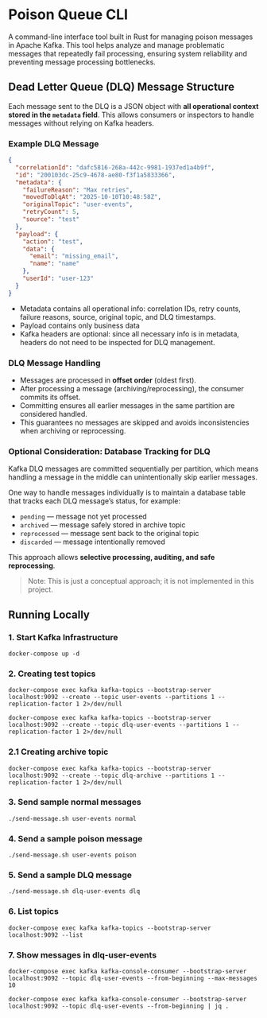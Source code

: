 # Poison Queue CLI
A command-line interface tool built in Rust for managing poison messages in Apache Kafka. This tool helps analyze and manage problematic messages that repeatedly fail processing, ensuring system reliability and preventing message processing bottlenecks.

## Dead Letter Queue (DLQ) Message Structure

Each message sent to the DLQ is a JSON object with **all operational context stored in the `metadata` field**. This allows consumers or inspectors to handle messages without relying on Kafka headers.

### Example DLQ Message

```json
{
  "correlationId": "dafc5816-268a-442c-9981-1937ed1a4b9f",
  "id": "200103dc-25c9-4678-ae80-f3f1a5833366",
  "metadata": {
    "failureReason": "Max retries",
    "movedToDlqAt": "2025-10-10T10:48:58Z",
    "originalTopic": "user-events",
    "retryCount": 5,
    "source": "test"
  },
  "payload": {
    "action": "test",
    "data": {
      "email": "missing_email",
      "name": "name"
    },
    "userId": "user-123"
  }
}
```

- Metadata contains all operational info: correlation IDs, retry counts, failure reasons, source, original topic, and DLQ timestamps.
- Payload contains only business data
- Kafka headers are optional: since all necessary info is in metadata, headers do not need to be inspected for DLQ management.

### DLQ Message Handling

- Messages are processed in **offset order** (oldest first).  
- After processing a message (archiving/reprocessing), the consumer commits its offset.  
- Committing ensures all earlier messages in the same partition are considered handled.  
- This guarantees no messages are skipped and avoids inconsistencies when archiving or reprocessing.

### Optional Consideration: Database Tracking for DLQ

Kafka DLQ messages are committed sequentially per partition, which means handling a message in the middle can unintentionally skip earlier messages. 

One way to handle messages individually is to maintain a database table that tracks each DLQ message’s status, for example:

- `pending` — message not yet processed  
- `archived` — message safely stored in archive topic  
- `reprocessed` — message sent back to the original topic  
- `discarded` — message intentionally removed  

This approach allows **selective processing, auditing, and safe reprocessing**.  
> Note: This is just a conceptual approach; it is not implemented in this project.

## Running Locally

### 1. Start Kafka Infrastructure
`docker-compose up -d`

### 2. Creating test topics
`docker-compose exec kafka kafka-topics --bootstrap-server localhost:9092 --create --topic user-events --partitions 1 --replication-factor 1 2>/dev/null`

`docker-compose exec kafka kafka-topics --bootstrap-server localhost:9092 --create --topic dlq-user-events --partitions 1 --replication-factor 1 2>/dev/null`

### 2.1 Creating archive topic
`docker-compose exec kafka kafka-topics --bootstrap-server localhost:9092 --create --topic dlq-archive --partitions 1 --replication-factor 1 2>/dev/null`


### 3. Send sample normal messages
`./send-message.sh user-events normal`

### 4. Send a sample poison message
`./send-message.sh user-events poison` 

### 5. Send a sample DLQ message
`./send-message.sh dlq-user-events dlq`

### 6. List topics
`docker-compose exec kafka kafka-topics --bootstrap-server localhost:9092 --list`

### 7. Show messages in dlq-user-events
`docker-compose exec kafka kafka-console-consumer --bootstrap-server localhost:9092 --topic dlq-user-events --from-beginning --max-messages 10`

`docker-compose exec kafka kafka-console-consumer --bootstrap-server localhost:9092 --topic dlq-user-events --from-beginning | jq .`